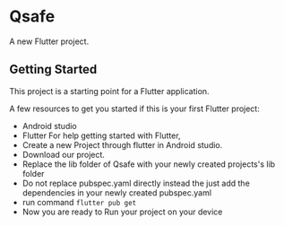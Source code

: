 # Qsafe

A new Flutter project.

## Getting Started

This project is a starting point for a Flutter application.

A few resources to get you started if this is your first Flutter project:

- Android studio
- Flutter
For help getting started with Flutter,
 - Create a new Project through flutter in Android studio.
 - Download our project.
 - Replace the lib folder of Qsafe with your newly created projects's lib folder
 - Do not replace pubspec.yaml directly instead the just add the dependencies in your newly created pubspec.yaml
 - run command `flutter pub get` 
 - Now you are ready to Run your project on your device
